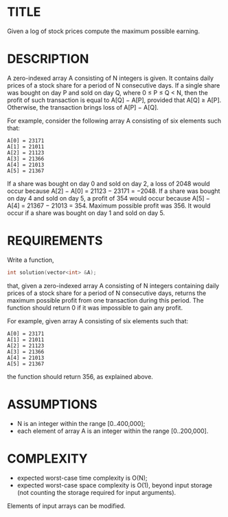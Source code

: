 TITLE
=====
Given a log of stock prices compute the maximum possible earning.

DESCRIPTION
===========

A zero-indexed array A consisting of N integers is given. It contains daily prices of a stock share for a period of N consecutive days. If a single share was bought on day P and sold on day Q, where 0 ≤ P ≤ Q < N, then the profit of such transaction is equal to A[Q] − A[P], provided that A[Q] ≥ A[P]. Otherwise, the transaction brings loss of A[P] − A[Q].

For example, consider the following array A consisting of six elements such that:

    A[0] = 23171
    A[1] = 21011
    A[2] = 21123
    A[3] = 21366
    A[4] = 21013
    A[5] = 21367
If a share was bought on day 0 and sold on day 2, a loss of 2048 would occur because A[2] − A[0] = 21123 − 23171 = −2048. If a share was bought on day 4 and sold on day 5, a profit of 354 would occur because A[5] − A[4] = 21367 − 21013 = 354. Maximum possible profit was 356. It would occur if a share was bought on day 1 and sold on day 5.


REQUIREMENTS
============

Write a function,
```c++
int solution(vector<int> &A);
```

that, given a zero-indexed array A consisting of N integers containing daily prices of a stock share for a period of N consecutive days, returns the maximum possible profit from one transaction during this period. The function should return 0 if it was impossible to gain any profit.

For example, given array A consisting of six elements such that:

    A[0] = 23171
    A[1] = 21011
    A[2] = 21123
    A[3] = 21366
    A[4] = 21013
    A[5] = 21367
the function should return 356, as explained above.

ASSUMPTIONS
===========
* N is an integer within the range [0..400,000];
* each element of array A is an integer within the range [0..200,000].


COMPLEXITY
===========
* expected worst-case time complexity is O(N);
* expected worst-case space complexity is O(1), beyond input storage (not counting the storage required for input arguments).

Elements of input arrays can be modified.
